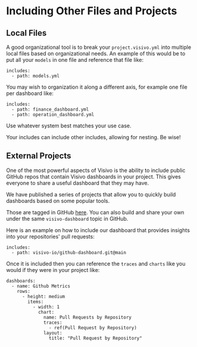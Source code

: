 # Including Other Files and Projects

## Local Files

A good organizational tool is to break your `project.visivo.yml` into multiple local files based on organizational needs.  An example of this would be to put all your `models` in one file and reference that file like:

```
includes:
  - path: models.yml
```

You may wish to organization it along a different axis, for example one file per dashboard like:

```
includes:
  - path: finance_dashboard.yml
  - path: operation_dashboard.yml
```

Use whatever system best matches your use case. 

Your includes can include other includes, allowing for nesting.  Be wise!

## External Projects

One of the most powerful aspects of Visivo is the ability to include public GitHub repos that contain Visivo dashboards in your project.  This gives everyone to share a useful dashboard that they may have. 

We have published a series of projects that allow you to quickly build dashboards based on some popular tools.

Those are tagged in GitHub [here](https://github.com/topics/visivo-dashboard).
You can also build and share your own under the same `visivo-dashboard` topic in GitHub.

Here is an example on how to include our dashboard that provides insights into your repositories' pull requests:

```
includes:
  - path: visivo-io/github-dashboard.git@main
```

Once it is included then you can reference the `traces` and `charts` like you would if they were in your project like:

```
dashboards:
  - name: Github Metrics
    rows:
      - height: medium
        items:
          - width: 1
            chart:
              name: Pull Requests by Repository
              traces:
                - ref(Pull Request by Repository)
              layout:
                title: "Pull Request by Repository"
```